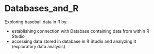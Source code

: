 # Databases_and_R

Exploring baseball data in R by:
  - establishing connection with Database containing data from within R Studio
  - accessing data stored in database in R Studio and analyzing it (exploratory data analysis)
  

